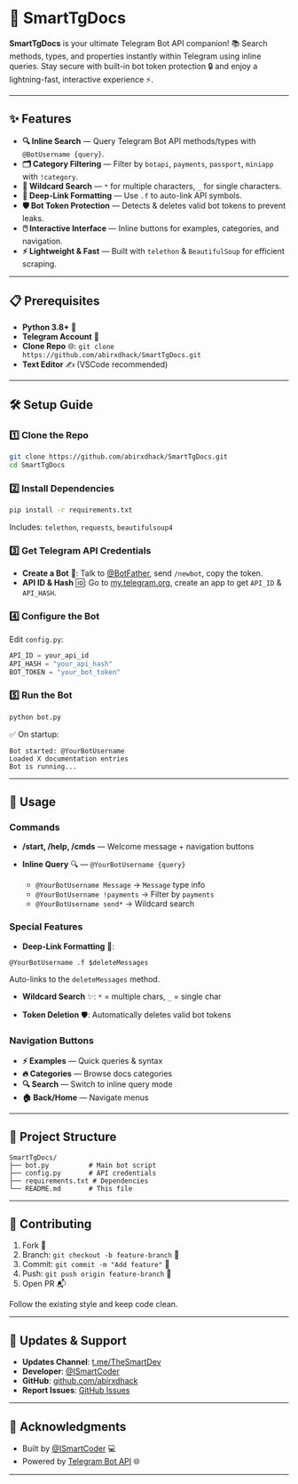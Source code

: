 # 🚀 SmartTgDocs

**SmartTgDocs** is your ultimate Telegram Bot API companion! 📚
Search methods, types, and properties instantly within Telegram using inline queries. Stay secure with built-in bot token protection 🔒 and enjoy a lightning-fast, interactive experience ⚡️.

---

## ✨ Features

* **🔍 Inline Search** — Query Telegram Bot API methods/types with `@BotUsername {query}`.
* **🗂️ Category Filtering** — Filter by `botapi`, `payments`, `passport`, `miniapp` with `!category`.
* **🌟 Wildcard Search** — `*` for multiple characters, `_` for single characters.
* **🔗 Deep-Link Formatting** — Use `.f` to auto-link API symbols.
* **🛡️ Bot Token Protection** — Detects & deletes valid bot tokens to prevent leaks.
* **🖱️ Interactive Interface** — Inline buttons for examples, categories, and navigation.
* **⚡ Lightweight & Fast** — Built with `telethon` & `BeautifulSoup` for efficient scraping.

---

## 📋 Prerequisites

* **Python 3.8+** 🐍
* **Telegram Account** 📱
* **Clone Repo** 🌐: `git clone https://github.com/abirxdhack/SmartTgDocs.git`
* **Text Editor** ✍️ (VSCode recommended)

---

## 🛠️ Setup Guide

### 1️⃣ Clone the Repo

```bash
git clone https://github.com/abirxdhack/SmartTgDocs.git
cd SmartTgDocs
```

### 2️⃣ Install Dependencies

```bash
pip install -r requirements.txt
```

Includes: `telethon`, `requests`, `beautifulsoup4`

### 3️⃣ Get Telegram API Credentials

* **Create a Bot** 🤖: Talk to [@BotFather](https://t.me/BotFather), send `/newbot`, copy the token.
* **API ID & Hash** 🆔: Go to [my.telegram.org](https://my.telegram.org), create an app to get `API_ID` & `API_HASH`.

### 4️⃣ Configure the Bot

Edit `config.py`:

```python
API_ID = your_api_id
API_HASH = "your_api_hash"
BOT_TOKEN = "your_bot_token"
```

### 5️⃣ Run the Bot

```bash
python bot.py
```

✅ On startup:

```
Bot started: @YourBotUsername
Loaded X documentation entries
Bot is running...
```

---

## 📖 Usage

### Commands

* **/start, /help, /cmds** — Welcome message + navigation buttons
* **Inline Query** 🔍 — `@YourBotUsername {query}`

  * `@YourBotUsername Message` → `Message` type info
  * `@YourBotUsername !payments` → Filter by `payments`
  * `@YourBotUsername send*` → Wildcard search

### Special Features

* **Deep-Link Formatting** 🔗:

```
@YourBotUsername .f $deleteMessages 
```

Auto-links to the `deleteMessages` method.

* **Wildcard Search** ✨: `*` = multiple chars, `_` = single char

* **Token Deletion** 🛡️: Automatically deletes valid bot tokens

### Navigation Buttons

* **⚡ Examples** — Quick queries & syntax
* **🔥 Categories** — Browse docs categories
* **🔍 Search** — Switch to inline query mode
* **🏠 Back/Home** — Navigate menus

---

## 📂 Project Structure

```
SmartTgDocs/
├── bot.py          # Main bot script
├── config.py       # API credentials
├── requirements.txt # Dependencies
└── README.md       # This file
```

---

## 🤝 Contributing

1. Fork 🍴
2. Branch: `git checkout -b feature-branch` 🌿
3. Commit: `git commit -m "Add feature"` 💾
4. Push: `git push origin feature-branch` 🚀
5. Open PR 📬

Follow the existing style and keep code clean.

---

## 📢 Updates & Support

* **Updates Channel**: [t.me/TheSmartDev](https://t.me/TheSmartDev)
* **Developer**: [@ISmartCoder](https://t.me/abirxdhackz)
* **GitHub**: [github.com/abirxdhack](https://github.com/abirxdhack)
* **Report Issues**: [GitHub Issues](https://github.com/abirxdhack/SmartTgDocs/issues)

---

## 🙌 Acknowledgments

* Built by [@ISmartCoder](https://t.me/abirxdhackz) 💻
* Powered by [Telegram Bot API](https://core.telegram.org/bots/api) 🌐

---


